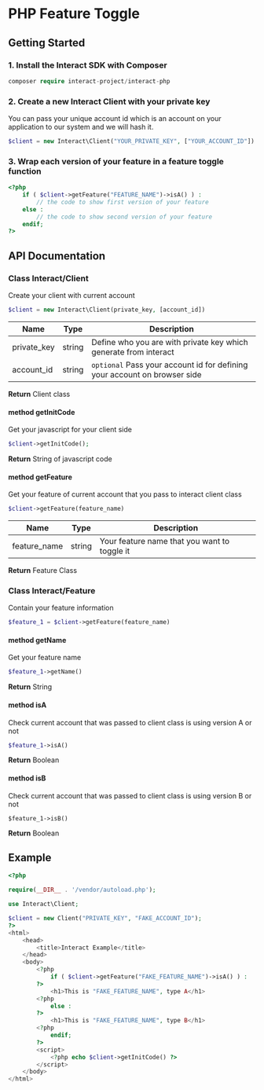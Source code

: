 # PHP Feature Toggle

## Getting Started

### 1. Install the Interact SDK with Composer
```php
composer require interact-project/interact-php
```

### 2. Create a new Interact Client with your private key
You can pass your unique account id which is an account on your application to our system and we will hash it.
```php
$client = new Interact\Client("YOUR_PRIVATE_KEY", ["YOUR_ACCOUNT_ID"])
```

### 3. Wrap each version of your feature in a feature toggle function
```php
<?php 
    if ( $client->getFeature("FEATURE_NAME")->isA() ) : 
        // the code to show first version of your feature
    else :
        // the code to show second version of your feature
    endif; 
?>
```

## API Documentation
### Class Interact/Client
Create your client with current account
```php
$client = new Interact\Client(private_key, [account_id])
```

|Name|Type|Description|
|----|:---:|---------|
|private_key|string|Define who you are with private key which generate from interact|
|account_id|string|`optional` Pass your account id for defining your account on browser side|

**Return** Client class

#### method getInitCode
Get your javascript for your client side
```php
$client->getInitCode();
```

**Return** String of javascript code

#### method getFeature
Get your feature of current account that you pass to interact client class

```php
$client->getFeature(feature_name)
```

|Name|Type|Description|
|----|:---:|---------|
|feature_name|string|Your feature name that you want to toggle it|

**Return** Feature Class

### Class Interact/Feature
Contain your feature information

```php
$feature_1 = $client->getFeature(feature_name)
```

#### method getName
Get your feature name

```php
$feature_1->getName()
```

**Return** String

#### method isA
Check current account that was passed to client class is using version A or not

```php
$feature_1->isA()
```

**Return** Boolean

#### method isB
Check current account that was passed to client class is using version B or not

```
$feature_1->isB()
```

**Return** Boolean

## Example
```php
<?php

require(__DIR__ . '/vendor/autoload.php');

use Interact\Client;

$client = new Client("PRIVATE_KEY", "FAKE_ACCOUNT_ID");
?> 
<html>
    <head>
        <title>Interact Example</title>
    </head>
    <body>
        <?php
            if ( $client->getFeature("FAKE_FEATURE_NAME")->isA() ) :
        ?>
            <h1>This is "FAKE_FEATURE_NAME", type A</h1>
        <?php
            else :
        ?>
            <h1>This is "FAKE_FEATURE_NAME", type B</h1>
        <?php
            endif; 
        ?>
        <script>
            <?php echo $client->getInitCode() ?>
        </script>
    </body>
</html>
```
